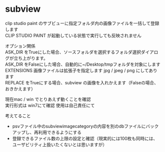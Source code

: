 # subview

clip studio paint のサブビューに指定フォルダ内の画像ファイルを一括して登録します  
CLIP STUDIO PAINT が起動している状態で実行しても反映されません  

オプション関係  
ASK_DIR をTrueにした場合、ソースフォルダを選択するフォルダ選択ダイアログが立ち上がります。  
ASK_DIR をFalseにした場合、自動的に~/Desktop/tmpフォルダを対象にします  
EXTENSIONS 画像ファイルは拡張子を指定します jpg / jpeg / png にしてあります  
REPLACE をTrueにする場合、subview の画像を入れかえます（Falseの場合、おきかえます）


現在mac / win でとりあえず動くことを確認  
実行形式は win7にて確認
使用は自己責任にて

考えてること
* psvファイル中のsubviewimagecategoryの内容を別のdbファイルにバックアップし、再利用できるようにする
* 登録できるファイル数の上限の設定と確認（現実的には100枚も同時には、ユーザビリティ上扱いたくないとは思いますが）
